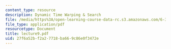 ```yaml
---
content_type: resource
description: Dynamic Time Warping & Search
file: /media/https%3A/open-learning-course-data-rc.s3.amazonaws.com/6-345-automatic-speech-recognition-spring-2003/27f6a52bf2a27718ba669c86e0f3472e_lecture9.pdf
file_type: application/pdf
resourcetype: Document
title: lecture9.pdf
uid: 27f6a52b-f2a2-7718-ba66-9c86e0f3472e
---
```

